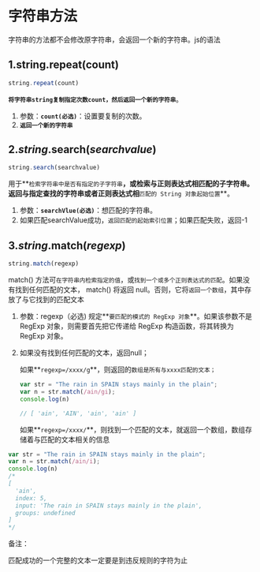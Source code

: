 # 字符串方法

字符串的方法都不会修改原字符串，会返回一个新的字符串。js的语法

## 1.string.repeat(count)

``` javascript
string.repeat(count)
```

**`将字符串string复制指定次数count，然后返回一个新的字符串`**。

1. 参数：**`count(必选)`**：设置要复制的次数。
2. **`返回一个新的字符串`**



## 2.*string*.search(*searchvalue*)

``` javascript
string.search(searchvalue)
```

用于**`检索字符串中是否有指定的子字符串`**，或检索与正则表达式相匹配的子字符串。 返回与指定查找的字符串或者正则表达式相**`匹配的 String 对象起始位置`**。

1. 参数：**`searchVlue(必选)`**：想匹配的字符串。
2. 如果匹配searchValue成功，`返回匹配的起始索引位置`；如果匹配失败，返回-1



## 3.*string*.match(*regexp*)

``` javascript
string.match(regexp)
```

match() 方法可`在字符串内检索指定的值`，或`找到一个或多个正则表达式的匹配`。如果没有找到任何匹配的文本， match() 将返回 null。否则，它将`返回一个数组`，其中存放了与它找到的匹配文本

1. 参数：regexp（必选) 规定**`要匹配的模式的 RegExp 对象`**。如果该参数不是 RegExp 对象，则需要首先把它传递给 RegExp 构造函数，将其转换为 RegExp 对象。

2. 如果没有找到任何匹配的文本，返回null；

   如果**`regexp=/xxxx/g`**，则返回的`数组是所有与xxxx匹配的文本；`

   ``` javascript
   var str = "The rain in SPAIN stays mainly in the plain";
   var n = str.match(/ain/gi);
   console.log(n)
   
   // [ 'ain', 'AIN', 'ain', 'ain' ]
   ```

   如果**`regexp=/xxxx/`**，则找到一个匹配的文本，就返回一个数组，数组存储着与匹配的文本相关的信息

``` javascript
var str = "The rain in SPAIN stays mainly in the plain";
var n = str.match(/ain/i);
console.log(n)
/*
[
  'ain',
  index: 5,
  input: 'The rain in SPAIN stays mainly in the plain',
  groups: undefined
]
*/
```



备注：

匹配成功的一个完整的文本一定要是到违反规则的字符为止
